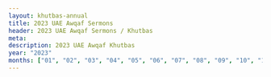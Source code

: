```yaml
---
layout: khutbas-annual
title: 2023 UAE Awqaf Sermons
header: 2023 UAE Awqaf Sermons / Khutbas
meta:
description: 2023 UAE Awqaf Khutbas
year: "2023"
months: ["01", "02", "03", "04", "05", "06", "07", "08", "09", "10", "11", "12"]
---
```









